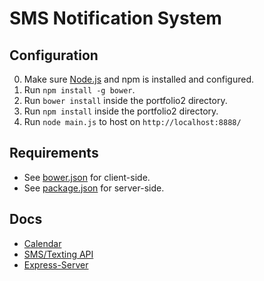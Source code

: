 # SMS Notification System

## Configuration
0. Make sure [Node.js](https://nodejs.org/en/download/) and npm is installed and configured.
1. Run `npm install -g bower`.
2. Run `bower install` inside the portfolio2 directory.
3. Run `npm install` inside the portfolio2 directory.
4. Run `node main.js` to host on `http://localhost:8888/`

## Requirements
* See [bower.json](./bower.json) for client-side.
* See [package.json](./package.json) for server-side.

## Docs
* [Calendar](http://angular-ui.github.io/ui-calendar/)
* [SMS/Texting API](https://www.twilio.com/docs/)
* [Express-Server](https://expressjs.com/)